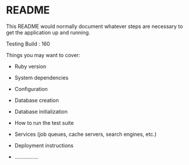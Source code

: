 # README

This README would normally document whatever steps are necessary to get the
application up and running.

Testing Build : 160

Things you may want to cover:

* Ruby version

* System dependencies

* Configuration

* Database creation

* Database initialization

* How to run the test suite

* Services (job queues, cache servers, search engines, etc.)

* Deployment instructions

* ................
